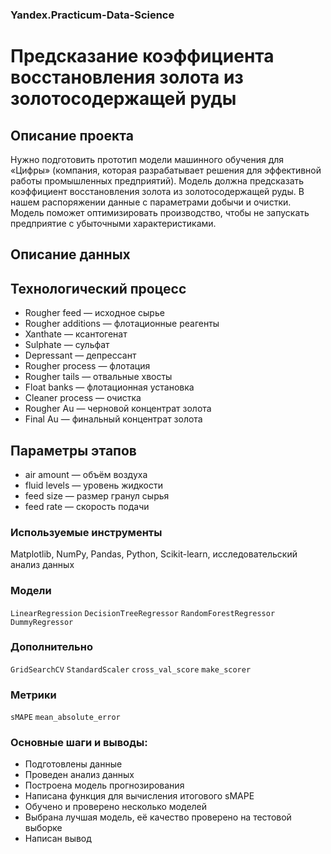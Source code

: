 ### Yandex.Practicum-Data-Science
# Предсказание коэффициента восстановления золота из золотосодержащей руды
## Описание проекта
Нужно подготовить прототип модели машинного обучения для «Цифры» (компания, которая разрабатывает решения для эффективной работы промышленных предприятий).
Модель должна предсказать коэффициент восстановления золота из золотосодержащей руды. В нашем распоряжении данные с параметрами добычи и очистки.
Модель поможет оптимизировать производство, чтобы не запускать предприятие с убыточными характеристиками.

## Описание данных
## Технологический процесс

* Rougher feed — исходное сырье
* Rougher additions — флотационные реагенты
* Xanthate — ксантогенат
* Sulphate — сульфат
* Depressant — депрессант
* Rougher process — флотация
* Rougher tails — отвальные хвосты
* Float banks — флотационная установка
* Cleaner process — очистка
* Rougher Au — черновой концентрат золота
* Final Au — финальный концентрат золота

## Параметры этапов

* air amount — объём воздуха
* fluid levels — уровень жидкости
* feed size — размер гранул сырья
* feed rate — скорость подачи
  
### Используемые инструменты
Matplotlib, NumPy, Pandas, Python, Scikit-learn, исследовательский анализ данных

### Модели
`LinearRegression` `DecisionTreeRegressor` `RandomForestRegressor` `DummyRegressor`

### Дополнительно
`GridSearchCV` `StandardScaler` `cross_val_score` `make_scorer`

### Метрики
`sMAPE` `mean_absolute_error`

### Основные шаги и выводы:
* Подготовлены данные
* Проведен анализ данных
* Построена модель прогнозирования
* Написана функция для вычисления итогового sMAPE
* Обучено и проверено несколько моделей
* Выбрана лучшая модель, её качество проверено на тестовой выборке
* Написан вывод
